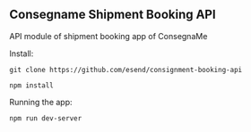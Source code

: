 Consegname Shipment Booking API
-----

API module of shipment booking app of ConsegnaMe

Install:
```
git clone https://github.com/esend/consignment-booking-api
```

```
npm install
```

Running the app:

```
npm run dev-server
```
